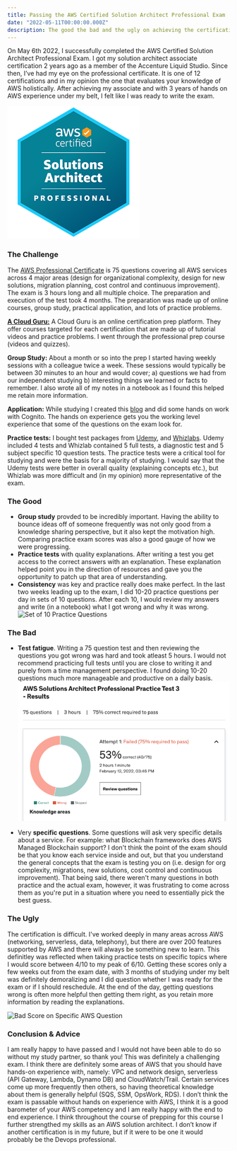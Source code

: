 ```yaml
---
title: Passing the AWS Certified Solution Architect Professional Exam
date: "2022-05-11T00:00:00.000Z"
description: The good the bad and the ugly on achieving the certification.
---
```


On May 6th 2022, I successfully completed the AWS Certified Solution Architect Professional Exam. I got my solution architect associate certification 2 years ago as a member of the Accenture Liquid Studio. Since then, I’ve had my eye on the professional certificate. It is one of 12 certifications and in my opinion the one that evaluates your knowledge of AWS holistically. After achieving my associate and with 3 years of hands on AWS experience under my belt, I felt like I was ready to write the exam.

![Solution Architect Professional](./solution_architect_badge.png)

### The Challenge

The [AWS Professional Certificate](https://aws.amazon.com/certification/certified-solutions-architect-professional/?ch=tile&tile=getstarted) is 75 questions covering all AWS services across 4 major areas (design for organizational complexity, design for new solutions, migration planning, cost control and continuous improvement). The exam is 3 hours long and all multiple choice. The preparation and execution of the test took 4 months. The preparation was made up of online courses, group study, practical application, and lots of practice problems. 

[__A Cloud Guru:__](https://acloudguru.com/) A Cloud Guru is an online certification prep platform. They offer courses targeted for each certification that are made up of tutorial videos and practice problems. I went through the professional prep course (videos and quizzes). 

__Group Study:__ About a month or so into the prep I started having weekly sessions with a colleague twice a week. These sessions would typically be between 30 minutes to an hour and would cover; a) questions we had from our independent studying b) interesting things we learned or facts to remember. I also wrote all of my notes in a notebook as I found this helped me retain more information.

__Application:__ While studying I created this [blog](https://robertdippolito.me/building-the-blog/) and did some hands on work with Cognito. The hands on experience gets you the working level experience that some of the questions on the exam look for.

__Practice tests:__ I bought test packages from [Udemy](https://www.udemy.com/course/aws-solutions-architect-professional-practice-exams-amazon/learn/quiz/4478590/results?expanded=667593978#overview), and [Whizlabs](https://www.whizlabs.com/learn/course/aws-solutions-architect-professional/). Udemy included 4 tests and Whizlab contained 5 full tests, a diagnostic test and 5 subject specific 10 question tests. The practice tests were a critical tool for studying and were the basis for a majority of studying. I would say that the Udemy tests were better in overall quality (explaining concepts etc.), but Whizlab was more difficult and (in my opinion) more representative of the exam.

### The Good

- __Group study__ provded to be incredibly important. Having the ability to bounce ideas off of someone frequently was not only good from a knowledge sharing perspective, but it also kept the motivation high. Comparing practice exam scores was also a good gauge of how we were progressing.
- __Practice tests__ with quality explanations. After writing a test you get access to the correct answers with an explanation. These explanation helped point you in the direction of resources and gave you the opportunity to patch up that area of understanding.
- __Consistency__ was key and practice really does make perfect. In the last two weeks leading up to the exam, I did 10-20 practice questions per day in sets of 10 questions. After each 10, I would review my answers and write (in a notebook) what I got wrong and why it was wrong. 
![Set of 10 Practice Questions](./good_test_score.png)

### The Bad 
- __Test fatigue__. Writing a 75 question test and then reviewing the questions you got wrong was hard and took atleast 5 hours. I would not recommend practicing full tests until you are close to writing it and purely from a time management perspective. I found doing 10-20 questions much more manageable and productive on a daily basis.
![Bad Test Score Final Result](./bad_test_score_final.png)

- Very __specific questions__. Some questions will ask very specific details about a service. For example: what Blockchain frameworks does AWS Managed Blockchain support? I don't think the point of the exam should be that you know each service inside and out, but that you understand the general concepts that the exam is testing you on (i.e. design for org complexity, migrations, new solutions, cost control and continuous improvement). That being said, there weren't many questions in both practice and the actual exam, however, it was frustrating to come across them as you're put in a situation where you need to essentially pick the best guess.

### The Ugly
The certification is difficult. I've worked deeply in many areas across AWS (networking, serverless, data, telephony), but there are over 200 features supported by AWS and there will always be something new to learn. This definitley was reflected when taking practice tests on specific topics where I would score between 4/10 to my peak of 6/10. Getting these scores only a few weeks out from the exam date, with 3 months of studying under my belt was definitely demoralizing and I did question whether I was ready for the exam or if I should reschedule. At the end of the day, getting questions wrong is often more helpful then getting them right, as you retain more information by reading the explanations.

![Bad Score on Specific AWS Question](./specific_topic_score.png)


### Conclusion & Advice

I am really happy to have passed and I would not have been able to do so without my study partner, so thank you! This was definitely a challenging exam. I think there are definitely some areas of AWS that you should have hands-on experience with, namely: VPC and network design, serverless (API Gateway, Lambda, Dynamo DB) and CloudWatch/Trail. Certain services come up more frequently then others, so having theoretical knowledge about them is generally helpful (SQS, SSM, OpsWork, RDS). I don’t think the exam is passable without hands on experience with AWS, I think it is a good barometer of your AWS competency and I am really happy with the end to end experience. I think throughout the course of prepping for this course I further strengthed my skills as an AWS solution architect. I don’t know if another certification is in my future, but if it were to be one it would probably be the Devops professional.




